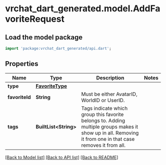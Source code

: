 # vrchat_dart_generated.model.AddFavoriteRequest

## Load the model package
```dart
import 'package:vrchat_dart_generated/api.dart';
```

## Properties
Name | Type | Description | Notes
------------ | ------------- | ------------- | -------------
**type** | [**FavoriteType**](FavoriteType.md) |  | 
**favoriteId** | **String** | Must be either AvatarID, WorldID or UserID. | 
**tags** | **BuiltList&lt;String&gt;** | Tags indicate which group this favorite belongs to. Adding multiple groups makes it show up in all. Removing it from one in that case removes it from all. | 

[[Back to Model list]](../README.md#documentation-for-models) [[Back to API list]](../README.md#documentation-for-api-endpoints) [[Back to README]](../README.md)


